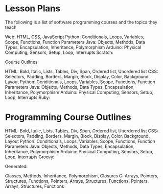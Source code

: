 # Lesson Plans

The following is a list of software programming courses and the topics they teach

Web: HTML, CSS, JavaScript
Python: Conditionals, Loops, Variables, Scope, Functions, Function Parameters
Java: Objects, Methods, Data Types, Encapsulation, Inheritance, Polymorphism
Arduino: Physical Computing, Sensors, Setup, Loop, Interrupts
Scratch:

Course Outlines

HTML: Bold, Italic, Lists, Tables, Div, Span, Ordered list, Unordered list
CSS: Selectors, Padding, Borders, Margin, Block, Display, Color, Background, Layout
Python: Conditionals, Loops, Variables, Scope, Functions, Function Parameters
Java: Objects, Methods, Data Types, Encapsulation, Inheritance, Polymorphism
Arduino: Physical Computing, Sensors, Setup, Loop, Interrupts
Ruby: 

# Programming Course Outlines

HTML: Bold, Italic, Lists, Tables, Div, Span, Ordered list, Unordered list
CSS: Selectors, Padding, Borders, Margin, Block, Display, Color, Background, Layout
Python: Conditionals, Loops, Variables, Scope, Functions, Function Parameters
Java: Objects, Methods, Data Types, Encapsulation, Inheritance, Polymorphism
Arduino: Physical Computing, Sensors, Setup, Loop, Interrupts
Groovy:

Generated:

Classes, Methods, Inheritance, Polymorphism, Closures
C: Arrays, Pointers, Structures, Functions, Pointers, Arrays, Structures, Functions, Pointers, Arrays, Structures, Functions